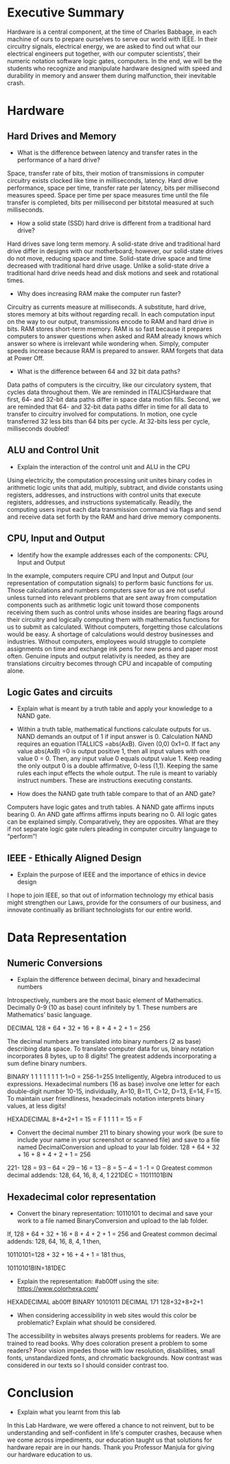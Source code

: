 # Executive Summary

Hardware is a central component, at the time of Charles Babbage, in each machine of ours to prepare ourselves to serve our world with IEEE. In their circuitry signals, electrical energy, we are asked to find out what our electrical engineers put together, with our computer scientists’, their numeric notation software logic gates, computers. In the end, we will be the students who recognize and manipulate hardware designed with speed and durability in memory and answer them during malfunction, their inevitable crash.

# Hardware

## Hard Drives and Memory

* What is the difference between latency and transfer rates in the performance of a hard drive?

Space, transfer rate of bits, their motion of transmissions in computer circuitry exists clocked like time in milliseconds, latency. Hard drive performance, space per time, transfer rate per latency, bits per millisecond measures speed. Space per time per space measures time until the file transfer is completed, bits per millisecond per bitstotal measured at such milliseconds.

* How a solid state (SSD) hard drive is different from a traditional hard drive?

Hard drives save long term memory. A solid-state drive and traditional hard drive differ in designs with our motherboard; however, our solid-state drives do not move, reducing space and time. Solid-state drive space and time decreased with traditional hard drive usage. Unlike a solid-state drive a traditional hard drive needs head and disk motions and seek and rotational times. 

* Why does increasing RAM make the computer run faster?

Circuitry as currents measure at milliseconds. A substitute, hard drive, stores memory at bits without regarding recall. In each computation input on the way to our output, transmissions encode to RAM and hard drive in bits. RAM stores short-term memory. RAM is so fast because it prepares computers to answer questions when asked and RAM already knows which answer so where is irrelevant while wondering when. Simply, computer speeds increase because RAM is prepared to answer. RAM forgets that data at Power Off.

* What is the difference between 64 and 32 bit data paths?

Data paths of computers is the circuitry, like our circulatory system, that cycles data throughout them. We are reminded in ITALICSHardware that first, 64- and 32-bit data paths differ in space data motion fills. Second, we are reminded that 64- and 32-bit data paths differ in time for all data to transfer to circuitry involved for computations. In motion, one cycle transferred 32 less bits than 64 bits per cycle. At 32-bits less per cycle, milliseconds doubled! 

## ALU and Control Unit

* Explain the interaction of the control unit and ALU in the CPU

Using electricity, the computation processing unit unites binary codes in arithmetic logic units that add, multiply, subtract, and divide constants using registers, addresses, and instructions with control units that execute registers, addresses, and instructions systematically. Readily, the computing users input each data transmission command via flags and send and receive data set forth by the RAM and hard drive memory components.

## CPU, Input and Output

* Identify how the example addresses each of the components: CPU, Input and Output

In the example, computers require CPU and Input and Output (our representation of computation signals) to perform basic functions for us. Those calculations and numbers computers save for us are not useful unless turned into relevant problems that are sent away from computation components such as arithmetic logic unit toward those components receiving them such as control units whose insides are bearing flags around their circuitry and logically computing them with mathematics functions for us to submit as calculated. Without computers, forgetting those calculations would be easy. A shortage of calculations would destroy businesses and industries. Without computers, employees would struggle to complete assignments on time and exchange ink pens for new pens and paper most often. Genuine inputs and output relativity is needed, as they are translations circuitry becomes through CPU and incapable of computing alone.

## Logic Gates and circuits

* Explain what is meant by a truth table and apply your knowledge to a NAND gate.

* Within a truth table, mathematical functions calculate outputs for us. NAND demands an output of 1 if input answer is 0. Calculation NAND requires an equation ITALLICS =abs(AxB). Given (0,0) 0x1=0. If fact any value abs(AxB) =0 is output positive 1, then all input values with one value 0 = 0. Then, any input value 0 equals output value 1. Keep reading the only output 0 is a double affirmative, 0-less (1,1). Keeping the same rules each input effects the whole output. The rule is meant to variably instruct numbers. These are instructions executing constants.

* How does the NAND gate truth table compare to that of an AND gate?

Computers have logic gates and truth tables. A NAND gate affirms inputs bearing 0. An AND gate affirms affirms inputs bearing no 0. All logic gates can be explained simply. Comparatively, they are opposites. What are they if not separate logic gate rulers pleading in computer circuitry language to “perform”!

## IEEE - Ethically Aligned Design

* Explain the purpose of IEEE and the importance of ethics in device design

I hope to join IEEE, so that out of information technology my ethical basis might strengthen our Laws, provide for the consumers of our business, and innovate continually as brilliant technologists for our entire world.

# Data Representation

## Numeric Conversions

* Explain the difference between decimal, binary and hexadecimal numbers

Introspectively, numbers are the most basic element of Mathematics. Decimally 0-9 (10 as base) count infinitely by 1. These numbers are Mathematics’ basic language. 

DECIMAL
128 + 64  +  32  +  16  +  8  +  4  +  2  + 1  = 256

The decimal numbers are translated into binary numbers (2 as base) describing data space. To translate computer data for us, binary notation incorporates 8 bytes, up to 8 digits! The greatest addends incorporating a sum define binary numbers. 

BINARY
1	1	1	1	1	1	1	1-1=0 	= 256-1=255
Intelligently, Algebra introduced to us expressions. Hexadecimal numbers (16 as base) involve one letter for each double-digit number 10-15, individually, A=10, B=11, C=12, D=13, E=14, F=15. To maintain user friendliness, hexadecimals notation interprets binary values, at less digits!

HEXADECIMAL
8+4+2+1 = 15 = F
1 1 1 1 = 15 = F

* Convert the decimal number 211 to binary showing your work (be sure to include your name in your screenshot or scanned file) and save to a file named DecimalConversion and upload to your lab folder.
128 + 64  +  32  +  16  +  8  +  4  +  2  + 1  = 256

221- 128 = 93 – 64 = 29 – 16 = 13 – 8 = 5 – 4 = 1 -1 = 0
Greatest common decimal addends: 128, 64, 16, 8, 4, 1
221DEC = 11011101BIN

## Hexadecimal color representation

* Convert the binary representation: 10110101 to decimal and save your work to a file named BinaryConversion and upload to the lab folder.

If, 
128 + 64  +  32  +  16  +  8  +  4  +  2  + 1  = 256 and
Greatest common decimal addends: 128, 64, 16, 8, 4, 1 then,

10110101=128 + 32 + 16 + 4 + 1 = 181 thus,

10110101BIN=181DEC

* Explain the representation: #ab00ff using the site: https://www.colorhexa.com/

HEXADECIMAL ab00ff
BINARY 10101011
DECIMAL 171
128+32+8+2+1

* When considering accessibility in web sites would this color be problematic? Explain what should be considered.

The accessibility in websites always presents problems for readers. We are trained to read books. Why does coloration present a problem to some readers? Poor vision impedes those with low resolution, disabilities, small fonts, unstandardized fonts, and chromatic backgrounds. Now contrast was considered in our texts so I should consider contrast too.

# Conclusion

* Explain what you learnt from this lab

In this Lab Hardware, we were offered a chance to not reinvent, but to be understanding and self-confident in life's computer crashes, because when we come across impediments, our education taught us that solutions for hardware repair are in our hands. Thank you Professor Manjula for giving our hardware education to us.

